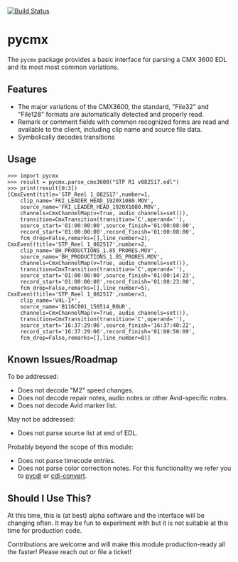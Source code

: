 [![Build Status](https://travis-ci.com/iluvcapra/pycmx.svg?branch=master)](https://travis-ci.com/iluvcapra/pycmx)

# pycmx

The `pycmx` package provides a basic interface for parsing a CMX 3600 EDL and its most most common variations.

## Features

* The major variations of the CMX3600, the standard, "File32" and "File128" 
  formats are automatically detected and properly read.
* Remark or comment fields with common recognized forms are read and 
  available to the client, including clip name and source file data.
* Symbolically decodes transitions

## Usage

```
>>> import pycmx
>>> result = pycmx.parse_cmx3600("STP R1 v082517.edl")
>>> print(result[0:3])
[CmxEvent(title='STP_Reel 1_082517',number=1,
    clip_name='FKI_LEADER_HEAD_1920X1080.MOV',
    source_name='FKI_LEADER_HEAD_1920X1080.MOV',
    channels=CmxChannelMap(v=True, audio_channels=set()),
    transition=CmxTransition(transition='C',operand=''),
    source_start='01:00:00:00',source_finish='01:00:08:00',
    record_start='01:00:00:00',record_finish='01:00:08:00',
    fcm_drop=False,remarks=[],line_number=2), 
CmxEvent(title='STP_Reel 1_082517',number=2,
    clip_name='BH_PRODUCTIONS_1.85_PRORES.MOV',
    source_name='BH_PRODUCTIONS_1.85_PRORES.MOV',
    channels=CmxChannelMap(v=True, audio_channels=set()),
    transition=CmxTransition(transition='C',operand=''),
    source_start='01:00:00:00',source_finish='01:00:14:23',
    record_start='01:00:00:00',record_finish='01:00:23:00',
    fcm_drop=False,remarks=[],line_number=5), 
CmxEvent(title='STP_Reel 1_082517',number=3,
    clip_name='V4L-1*',
    source_name='B116C001_150514_R0UR',
    channels=CmxChannelMap(v=True, audio_channels=set()),
    transition=CmxTransition(transition='C',operand=''),
    source_start='16:37:29:06',source_finish='16:37:40:22',
    record_start='16:37:29:06',record_finish='01:00:50:09',
    fcm_drop=False,remarks=[],line_number=8)]
```

## Known Issues/Roadmap

To be addressed:
* Does not decode "M2" speed changes.
* Does not decode repair notes, audio notes or other Avid-specific notes.
* Does not decode Avid marker list.

May not be addressed:

* Does not parse source list at end of EDL.

Probably beyond the scope of this module:
* Does not parse timecode entries.
* Does not parse color correction notes. For this functionality we refer you to [pycdl](https://pypi.org/project/pycdl/) or [cdl-convert](https://pypi.org/project/cdl-convert/).

## Should I Use This?

At this time, this is (at best) alpha software and the interface will be 
changing often. It may be fun to experiment with but it is not suitable
at this time for production code.

Contributions are welcome and will make this module production-ready all the
faster! Please reach out or file a ticket! 
